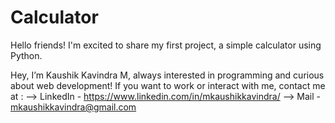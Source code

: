 # Calculator
Hello friends! I'm excited to share my first project, a simple calculator using Python. 

Hey, I’m Kaushik Kavindra M, always interested in programming and curious about web development!
If you want to work or interact with me, contact me at :
--> LinkedIn - https://www.linkedin.com/in/mkaushikkavindra/
--> Mail - mkaushikkavindra@gmail.com
